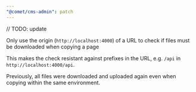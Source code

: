```yaml
---
"@comet/cms-admin": patch
---
```


// TODO: update

Only use the origin (`http://localhost:4000`) of a URL to check if files must be downloaded when copying a page

This makes the check resistant against prefixes in the URL, e.g. `/api` in `http://localhost:4000/api`.

Previously, all files were downloaded and uploaded again even when copying within the same environment.
